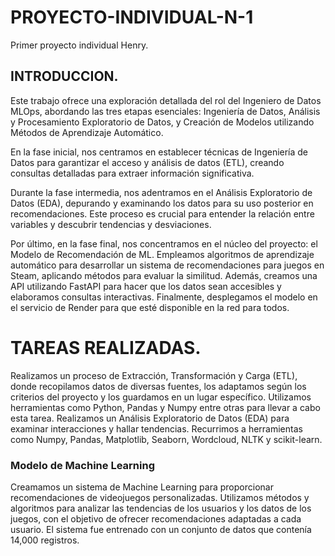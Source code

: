# PROYECTO-INDIVIDUAL-N-1
Primer proyecto individual Henry.
## INTRODUCCION.
Este trabajo ofrece una exploración detallada del rol del Ingeniero de Datos MLOps, abordando las tres etapas esenciales: Ingeniería de Datos, Análisis y Procesamiento Exploratorio de Datos, y Creación de Modelos utilizando Métodos de Aprendizaje Automático.

En la fase inicial, nos centramos en establecer técnicas de Ingeniería de Datos para garantizar el acceso y análisis de datos (ETL), creando consultas detalladas para extraer información significativa.

Durante la fase intermedia, nos adentramos en el Análisis Exploratorio de Datos (EDA), depurando y examinando los datos para su uso posterior en recomendaciones. Este proceso es crucial para entender la relación entre variables y descubrir tendencias y desviaciones.

Por último, en la fase final, nos concentramos en el núcleo del proyecto: el Modelo de Recomendación de ML. Empleamos algoritmos de aprendizaje automático para desarrollar un sistema de recomendaciones para juegos en Steam, aplicando métodos para evaluar la similitud. Además, creamos una API utilizando FastAPI para hacer que los datos sean accesibles y elaboramos consultas interactivas. Finalmente, desplegamos el modelo en el servicio de Render para que esté disponible en la red para todos.
# TAREAS REALIZADAS.

Realizamos un proceso de Extracción, Transformación y Carga (ETL), donde recopilamos datos de diversas fuentes, los adaptamos según los criterios del proyecto y los guardamos en un lugar específico. Utilizamos herramientas como Python, Pandas y Numpy entre otras para llevar a cabo esta tarea.
Realizamos un Análisis Exploratorio de Datos (EDA) para examinar interacciones y hallar tendencias. Recurrimos a herramientas como Numpy, Pandas, Matplotlib, Seaborn, Wordcloud, NLTK y scikit-learn.

### Modelo de Machine Learning

Creamamos un sistema de Machine Learning para proporcionar recomendaciones de videojuegos personalizadas. Utilizamos métodos y algoritmos para analizar las tendencias de los usuarios y los datos de los juegos, con el objetivo de ofrecer recomendaciones adaptadas a cada usuario. El sistema fue entrenado con un conjunto de datos que contenía 14,000 registros.

